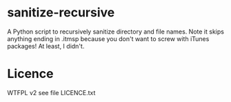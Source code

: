 sanitize-recursive
====
A Python script to recursively sanitize directory and file names.
Note it skips anything ending in .itmsp because you don't want to screw with iTunes packages! At least, I didn't.

# Licence
WTFPL v2 see file LICENCE.txt
